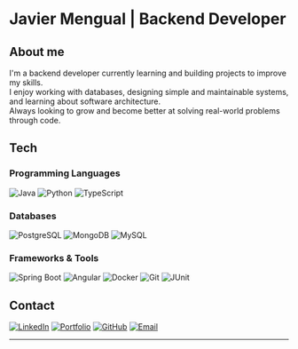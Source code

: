 # Javier Mengual | Backend Developer

## About me
I'm a backend developer currently learning and building projects to improve my skills.  
I enjoy working with databases, designing simple and maintainable systems, and learning about software architecture.  
Always looking to grow and become better at solving real-world problems through code.

## Tech

### Programming Languages
![Java](https://img.shields.io/badge/Java-%23ED8B00.svg?style=for-the-badge&logo=openjdk&logoColor=white)
![Python](https://img.shields.io/badge/Python-%2314354C.svg?style=for-the-badge&logo=python&logoColor=white)
![TypeScript](https://img.shields.io/badge/TypeScript-%23007ACC.svg?style=for-the-badge&logo=typescript&logoColor=white)



### Databases
![PostgreSQL](https://img.shields.io/badge/PostgreSQL-%23316192.svg?style=for-the-badge&logo=postgresql&logoColor=white)
![MongoDB](https://img.shields.io/badge/MongoDB-%234ea94b.svg?style=for-the-badge&logo=mongodb&logoColor=white)
![MySQL](https://img.shields.io/badge/MySQL-%234479A1.svg?style=for-the-badge&logo=mysql&logoColor=white)

### Frameworks & Tools
![Spring Boot](https://img.shields.io/badge/Spring_Boot-%236DB33F.svg?style=for-the-badge&logo=spring-boot&logoColor=white)
![Angular](https://img.shields.io/badge/Angular-%23DD0031.svg?style=for-the-badge&logo=angular&logoColor=white)
![Docker](https://img.shields.io/badge/Docker-%232496ED.svg?style=for-the-badge&logo=docker&logoColor=white)
![Git](https://img.shields.io/badge/Git-%23F05032.svg?style=for-the-badge&logo=git&logoColor=white)
![JUnit](https://img.shields.io/badge/JUnit5-%2325A162.svg?style=for-the-badge&logo=junit5&logoColor=white)




## Contact
[![LinkedIn](https://img.shields.io/badge/LinkedIn-%230077B5.svg?style=for-the-badge&logo=linkedin&logoColor=white)](https://www.linkedin.com/in/javier-mengual-betancourt-326870273/)
[![Portfolio](https://img.shields.io/badge/Portfolio-%2312100E.svg?style=for-the-badge&logo=firefox&logoColor=white)](http://javiemengual.me/)
[![GitHub](https://img.shields.io/badge/GitHub-%23181717.svg?style=for-the-badge&logo=github&logoColor=white)](https://github.com/JavMB)
[![Email](https://img.shields.io/badge/Email-%23D14836.svg?style=for-the-badge&logo=gmail&logoColor=white)](mailto:javiermengual@live.com)

---


